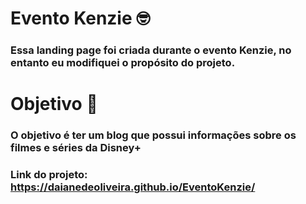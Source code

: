 # Evento Kenzie 🤓
### Essa landing page foi criada durante o evento Kenzie, no entanto eu modifiquei o propósito do projeto.

# Objetivo 🎯
### O objetivo é ter um blog que possui informações sobre os filmes e séries da Disney+
### Link do projeto: https://daianedeoliveira.github.io/EventoKenzie/

